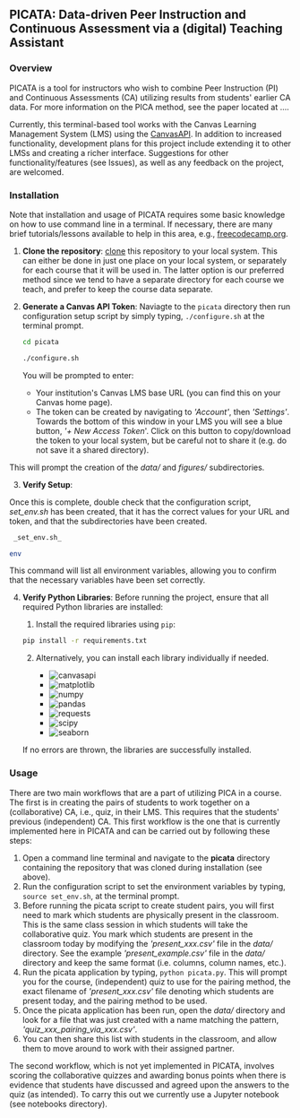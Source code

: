 
## PICATA: Data-driven Peer Instruction and Continuous Assessment via a (digital) Teaching Assistant

### Overview 

PICATA is a tool for instructors who wish to combine Peer Instruction (PI) and
Continuous Assessments (CA) utilizing results from students' earlier CA data.
For more information on the PICA method, see the paper located at .... 

Currently, this terminal-based tool works with the Canvas Learning Management System (LMS) using the 
[CanvasAPI](https://github.com/ucfopen/canvasapi). In addition to increased functionality, development 
plans for this project include extending it to other LMSs and creating a richer interface. Suggestions 
for other functionality/features (see Issues), as well as any feedback on the project, are welcomed. 


### Installation

Note that installation and usage of PICATA requires some basic knowledge on how
to use command line in a terminal. If necessary, there are many brief
tutorials/lessons available to help in this area, e.g.,
[freecodecamp.org](https://www.freecodecamp.org/news/command-line-for-beginners/).

1. **Clone the repository**:
    [clone](https://docs.github.com/en/repositories/creating-and-managing-repositories/cloning-a-repository) this repository to your local system. This can either be done 
in just one place on your local system, or separately for each course that it will be used in. The latter option is our preferred method since we tend to have a separate directory for each course we teach, and prefer to keep the course data separate.

2. **Generate a Canvas API Token**:
    Naviagte to the `picata` directory then run configuration setup script by simply typing, `./configure.sh` at the terminal prompt.
   ```bash
   cd picata
   ```
   ```bash
   ./configure.sh
   ```
   You will be prompted to enter:
   - Your institution's Canvas LMS base URL (you can find this on your Canvas home page).
   - The token can be created by navigating to _'Account'_, then _'Settings'_. Towards the bottom of this window in your LMS you will see a blue button, _'+ New Access Token_'. Click on this button to copy/download the token to your local system, but be careful not to share it (e.g. do not save it a shared directory). 
 
This will prompt the creation of the _data/_ and _figures/_ subdirectories.

3. **Verify Setup**:

Once this is complete, double check that the configuration script, _set_env.sh_ has been created, that it has the correct values for your URL and token, and that the
subdirectories have been created. 
  ```bash
   _set_env.sh_
   ```
   ```bash
   env
   ```
   This command will list all environment variables, allowing you to confirm that the necessary variables have been set correctly.

4. **Verify Python Libraries**:
    Before running the project, ensure that all required Python libraries are installed:
    1. Install the required libraries using `pip`:
    
    ```bash
    pip install -r requirements.txt 
    ```
    
    2. Alternatively, you can install each library individually if needed.

        * ![canvasapi](https://img.shields.io/badge/canvasapi-2.2.0-blue)
        * ![matplotlib](https://img.shields.io/badge/matplotlib-3.3.4-brightgreen)
        * ![numpy](https://img.shields.io/badge/numpy-1.22.0-yellow)
        * ![pandas](https://img.shields.io/badge/pandas-1.3.4-orange)
        * ![requests](https://img.shields.io/badge/requests-2.32.0-red)
        * ![scipy](https://img.shields.io/badge/scipy-1.10.0-lightgrey)
        * ![seaborn](https://img.shields.io/badge/seaborn-0.11.2-blueviolet)

    If no errors are thrown, the libraries are successfully installed.


### Usage

There are two main workflows that are a part of utilizing PICA in a course. The first is in creating the pairs of students 
to work together on a (collaborative) CA, i.e., quiz, in their LMS. This requires that the students' previous (independent) 
CA. This first workflow is the one that is currently implemented here in PICATA and can be carried out by following these steps:
1. Open a command line terminal and navigate to the __picata__ directory containing the repository that was cloned during installation (see above). 
2. Run the configuration script to set the environment variables by typing, `source set_env.sh`, at the terminal prompt. 
3. Before running the picata script to create student pairs, you will first need to mark which students are physically present in the classroom. 
This is the same class session in which students will take the collaborative quiz. You  mark which students are present in the classroom today by modifying the _'present_xxx.csv'_ file in the _data/_ directory. 
See the example _'present_example.csv'_ file in the _data/_ directory and keep the same format (i.e. columns, column names, etc.). 
5. Run the picata application by typing, `python picata.py`.  This will prompt you for the course, (independent) quiz to use for the pairing method, the exact filename of _'present_xxx.csv'_ file denoting 
which students are present today, and the pairing method to be used. 
6. Once the picata application has been run, open the _data/_ directory and look for a file that was just created with a name matching the pattern, _'quiz_xxx_pairing_via_xxx.csv'_. 
7. You can then share this list with students in the classroom, and allow them to move around to work with their assigned partner. 

The second workflow, which is not yet implemented in PICATA, involves scoring the collaborative quizzes and awarding bonus points when there is 
evidence that students have discussed and agreed upon the answers to the quiz (as intended). 
To carry this out we currently use a Jupyter notebook (see notebooks directory). 

